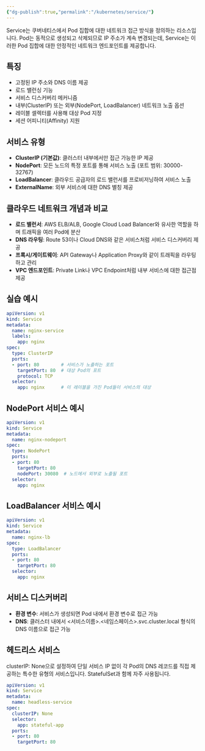 ```yaml
---
{"dg-publish":true,"permalink":"/kubernetes/service/"}
---
```


Service는 쿠버네티스에서 Pod 집합에 대한 네트워크 접근 방식을 정의하는 리소스입니다. Pod는 동적으로 생성되고 삭제되므로 IP 주소가 계속 변경되는데, Service는 이러한 Pod 집합에 대한 안정적인 네트워크 엔드포인트를 제공합니다.

## 특징

- 고정된 IP 주소와 DNS 이름 제공
- 로드 밸런싱 기능
- 서비스 디스커버리 메커니즘
- 내부(ClusterIP) 또는 외부(NodePort, LoadBalancer) 네트워크 노출 옵션
- 레이블 셀렉터를 사용해 대상 Pod 지정
- 세션 어피니티(Affinity) 지원

## 서비스 유형

- **ClusterIP (기본값)**: 클러스터 내부에서만 접근 가능한 IP 제공
- **NodePort**: 모든 노드의 특정 포트를 통해 서비스 노출 (포트 범위: 30000-32767)
- **LoadBalancer**: 클라우드 공급자의 로드 밸런서를 프로비저닝하여 서비스 노출
- **ExternalName**: 외부 서비스에 대한 DNS 별칭 제공

## 클라우드 네트워크 개념과 비교

- **로드 밸런서**: AWS ELB/ALB, Google Cloud Load Balancer와 유사한 역할을 하며 트래픽을 여러 Pod에 분산
- **DNS 라우팅**: Route 53이나 Cloud DNS와 같은 서비스처럼 서비스 디스커버리 제공
- **프록시/게이트웨이**: API Gateway나 Application Proxy와 같이 트래픽을 라우팅하고 관리
- **VPC 엔드포인트**: Private Link나 VPC Endpoint처럼 내부 서비스에 대한 접근점 제공

## 실습 예시

```yaml
apiVersion: v1
kind: Service
metadata:
  name: nginx-service
  labels:
    app: nginx
spec:
  type: ClusterIP
  ports:
  - port: 80        # 서비스가 노출하는 포트
    targetPort: 80  # 대상 Pod의 포트
    protocol: TCP
  selector:
    app: nginx      # 이 레이블을 가진 Pod들이 서비스의 대상
```

## NodePort 서비스 예시

```yaml
apiVersion: v1
kind: Service
metadata:
  name: nginx-nodeport
spec:
  type: NodePort
  ports:
  - port: 80
    targetPort: 80
    nodePort: 30080  # 노드에서 외부로 노출될 포트
  selector:
    app: nginx
```

## LoadBalancer 서비스 예시

```yaml
apiVersion: v1
kind: Service
metadata:
  name: nginx-lb
spec:
  type: LoadBalancer
  ports:
  - port: 80
    targetPort: 80
  selector:
    app: nginx
```

## 서비스 디스커버리

- **환경 변수**: 서비스가 생성되면 Pod 내에서 환경 변수로 접근 가능
- **DNS**: 클러스터 내에서 <서비스이름>.<네임스페이스>.svc.cluster.local 형식의 DNS 이름으로 접근 가능

## 헤드리스 서비스

clusterIP: None으로 설정하여 단일 서비스 IP 없이 각 Pod의 DNS 레코드를 직접 제공하는 특수한 유형의 서비스입니다. StatefulSet과 함께 자주 사용됩니다.

```yaml
apiVersion: v1
kind: Service
metadata:
  name: headless-service
spec:
  clusterIP: None
  selector:
    app: stateful-app
  ports:
  - port: 80
    targetPort: 80
```